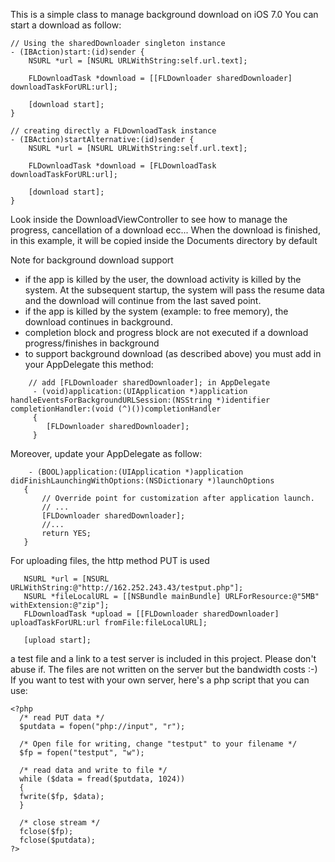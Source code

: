 This is a simple class to manage background download on iOS 7.0
You can start a download as follow:

    // Using the sharedDownloader singleton instance
    - (IBAction)start:(id)sender {
        NSURL *url = [NSURL URLWithString:self.url.text];
    
        FLDownloadTask *download = [[FLDownloader sharedDownloader] downloadTaskForURL:url];
    
        [download start];
    }

    // creating directly a FLDownloadTask instance
    - (IBAction)startAlternative:(id)sender {
        NSURL *url = [NSURL URLWithString:self.url.text];

        FLDownloadTask *download = [FLDownloadTask downloadTaskForURL:url];
    
        [download start];
    }

Look inside the DownloadViewController to see how to manage the progress, cancellation of a download ecc...
When the download is finished, in this example, it will be copied inside the Documents directory by default


Note for background download support

- if the app is killed by the user, the download activity is killed by the system. At the subsequent startup, the system will pass the resume data and the download will continue from the last saved point.
- if the app is killed by the system (example: to free memory), the download continues in background.
- completion block and progress block are not executed if a download progress/finishes in background
- to support background download (as described above) you must add in your AppDelegate this method:

```
    // add [FLDownloader sharedDownloader]; in AppDelegate
     - (void)application:(UIApplication *)application handleEventsForBackgroundURLSession:(NSString *)identifier completionHandler:(void (^)())completionHandler
     {
        [FLDownloader sharedDownloader];
     }
 ```

 Moreover, update your AppDelegate as follow:
 ```
     - (BOOL)application:(UIApplication *)application didFinishLaunchingWithOptions:(NSDictionary *)launchOptions
    {
        // Override point for customization after application launch.
        // ...
        [FLDownloader sharedDownloader];
        //...
        return YES;
    }
 ```

For uploading files, the http method PUT is used


 ```
    NSURL *url = [NSURL URLWithString:@"http://162.252.243.43/testput.php"];
    NSURL *fileLocalURL = [[NSBundle mainBundle] URLForResource:@"5MB" withExtension:@"zip"];
    FLDownloadTask *upload = [[FLDownloader sharedDownloader] uploadTaskForURL:url fromFile:fileLocalURL];
    
    [upload start];

 ```
 
 a test file and a link to a test server is included in this project. Please don't abuse if. The files are not written on the server but the bandwidth costs :-)
 If you want to test with your own server, here's a php script that you can use:
 
  ```
 <?php
    /* read PUT data */
    $putdata = fopen("php://input", "r");

    /* Open file for writing, change "testput" to your filename */
    $fp = fopen("testput", "w");

    /* read data and write to file */
    while ($data = fread($putdata, 1024))
    {
    fwrite($fp, $data);
    }

    /* close stream */
    fclose($fp);
    fclose($putdata);
?>
 ```
